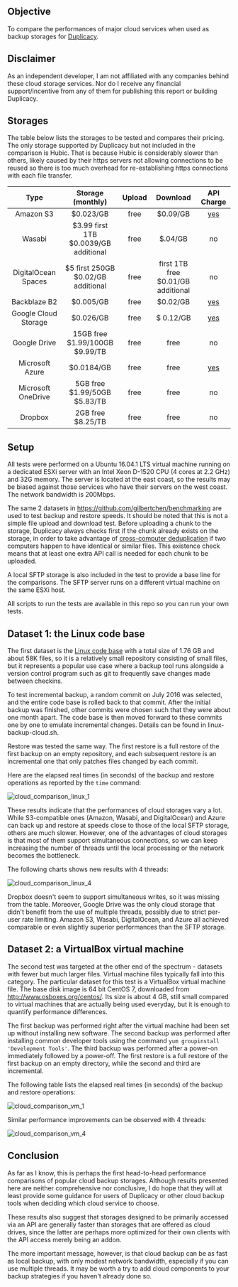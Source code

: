 ## Objective

To compare the performances of major cloud services when used as backup storages for [Duplicacy](https://github.com/gilbertchen/duplicacy). 

## Disclaimer
As an independent developer, I am not affiliated with any companies behind these cloud storage services.  Nor do I receive any financial support/incentive from any of them for publishing this report or building Duplicacy.

## Storages

The table below lists the storages to be tested and compares their pricing.  The only storage supported by Duplicacy but not included in the comparison is Hubic.  That is because Hubic is considerably slower than others, likely caused by their https servers not allowing connections to be reused so there is too much overhead for re-establishing https connections with each file transfer.

| Type         |   Storage (monthly)    |   Upload           |    Download    |    API Charge   |
|:------------:|:-------------:|:------------------:|:--------------:|:-----------:|
| Amazon S3    | $0.023/GB | free | $0.09/GB | [yes](https://aws.amazon.com/s3/pricing/) |
| Wasabi       | $3.99 first 1TB <br> $0.0039/GB additional | free | $.04/GB | no |
| DigitalOcean Spaces| $5 first 250GB <br> $0.02/GB additional | free | first 1TB free <br> $0.01/GB additional| no |
| Backblaze B2 | $0.005/GB | free | $0.02/GB | [yes](https://www.backblaze.com/b2/b2-transactions-price.html) |
| Google Cloud Storage| $0.026/GB | free |$ 0.12/GB | [yes](https://cloud.google.com/storage/pricing) |
| Google Drive | 15GB free <br> $1.99/100GB <br> $9.99/TB | free | free | no |
| Microsoft Azure | $0.0184/GB | free | free | [yes](https://azure.microsoft.com/en-us/pricing/details/storage/blobs/) |
| Microsoft OneDrive | 5GB free <br> $1.99/50GB <br> $5.83/TB | free | free | no |
| Dropbox | 2GB free <br> $8.25/TB | free | free | no |

## Setup

All tests were performed on a Ubuntu 16.04.1 LTS virtual machine running on a dedicated ESXi server with an Intel Xeon D-1520 CPU (4 cores at 2.2 GHz) and 32G memory.  The server is located at the east coast, so the results may be biased against those services who have their servers on the west coast.  The network bandwidth is 200Mbps.

The same 2 datasets in https://github.com/gilbertchen/benchmarking are used to test backup and restore speeds.  It should be noted that this is not a simple file upload and download test.  Before uploading a chunk to the storage, Duplicacy always checks first if the chunk already exists on the storage, in order to take advantage of [cross-computer deduplication](https://github.com/gilbertchen/duplicacy/blob/master/DESIGN.md) if two computers happen to have identical or similar files.  This existence check means that at least one extra API call is needed for each chunk to be uploaded. 

A local SFTP storage is also included in the test to provide a base line for the comparisons.  The SFTP server runs on a different virtual machine on the same ESXi host.

All scripts to run the tests are available in this repo so you can run your own tests.

## Dataset 1: the Linux code base

The first dataset is the [Linux code base](https://github.com/torvalds/linux) with a total size of 1.76 GB and about 58K files, so it is a relatively small repository consisting of small files, but it represents a popular use case where a backup tool runs alongside a version control program such as git to frequently save changes made between checkins.

To test incremental backup, a random commit on July 2016 was selected, and the entire code base is rolled back to that commit. After the initial backup was finished, other commits were chosen such that they were about one month apart.  The code base is then moved forward to these commits one by one to emulate incremental changes.  Details can be found in linux-backup-cloud.sh.

Restore was tested the same way.  The first restore is a full restore of the first backup on an empty repository, and each subsequent restore is an incremental one that only patches files changed by each commit.

Here are the elapsed real times (in seconds) of the backup and restore operations as reported by the `time` command:


![cloud_comparison_linux_1](https://github.com/gilbertchen/cloud-storage-comparison/blob/master/images/cloud_comparison_linux_1.png)

These results indicate that the performances of cloud storages vary a lot.  While S3-compatible ones (Amazon, Wasabi, and DigitalOcean) and Azure can back up and restore at speeds close to those of the local SFTP storage, others are much slower.  However, one of the advantages of cloud storages is that most of them support simultaneous connections, so we can keep increasing the number of threads until the local processing or the network becomes the bottleneck.

The following charts shows new results with 4 threads:

![cloud_comparison_linux_4](https://github.com/gilbertchen/cloud-storage-comparison/blob/master/images/cloud_comparison_linux_4.png)

Dropbox doesn't seem to support simultaneous writes, so it was missing from the table.  Moreover, Google Drive was the only cloud storage that didn't benefit from the use of multiple threads, possibly due to strict per-user rate limiting.  Amazon S3, Wasabi, DigitalOcean, and Azure all achieved comparable or even slightly superior performances than the SFTP storage. 

## Dataset 2: a VirtualBox virtual machine

The second test was targeted at the other end of the spectrum - datasets with fewer but much larger files.  Virtual machine files typically fall into this category.  The particular dataset for this test is a VirtualBox virtual machine file.  The base disk image is 64 bit CentOS 7, downloaded from http://www.osboxes.org/centos/.  Its size is about 4 GB, still small compared to virtual machines that are actually being used everyday, but it is enough to quantify performance differences.

The first backup was performed right after the virtual machine had been set up without installing new software.  The second backup was performed after installing common developer tools using the command `yum groupinstall 'Development Tools'`.  The third backup was performed after a power-on immediately followed by a power-off.  The first restore is a full restore of the first backup on an empty directory, while the second and third are incremental.

The following table lists the elapsed real times (in seconds) of the backup and restore operations:

![cloud_comparison_vm_1](https://github.com/gilbertchen/cloud-storage-comparison/blob/master/images/cloud_comparison_vm_1.png)

Similar performance improvements can be observed with 4 threads:

![cloud_comparison_vm_4](https://github.com/gilbertchen/cloud-storage-comparison/blob/master/images/cloud_comparison_vm_4.png)


## Conclusion

As far as I know, this is perhaps the first head-to-head performance comparisons of popular cloud backup storages.  Although results presented here are neither comprehensive nor conclusive, I do hope that they will at least provide some guidance for users of Duplicacy or other cloud backup tools when deciding which cloud service to choose.

These results also suggest that storages designed to be primarily accessed via an API are generally faster than storages that are offered as cloud drives, since the latter are perhaps more optimized for their own clients with the API access merely being an addon.

The more important message, however, is that cloud backup can be as fast as local backup, with only modest network bandwidth, especially if you can use multiple threads.  It may be worth a try to add cloud components to your backup strategies if you haven't already done so.
